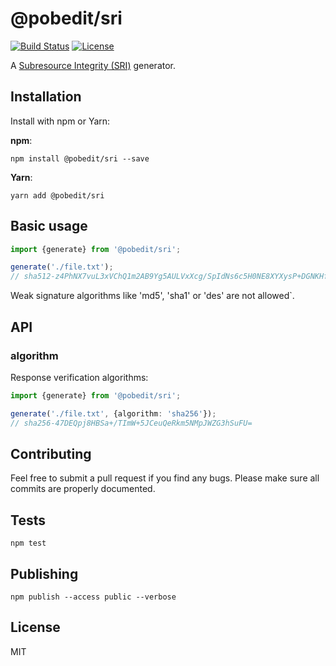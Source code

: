 # @pobedit/sri

[![Build Status](https://travis-ci.org/pobedit-instruments/sri.png)](https://travis-ci.org/pobedit-instruments/sri)
[![License](https://img.shields.io/badge/license-MIT-brightgreen.svg)](LICENSE.txt)


A [Subresource Integrity (SRI)](https://w3c.github.io/webappsec-subresource-integrity/#toc) generator.

## Installation

Install with npm or Yarn:

**npm**:

```
npm install @pobedit/sri --save
```

**Yarn**:

```
yarn add @pobedit/sri
```

## Basic usage

```typescript
import {generate} from '@pobedit/sri';

generate('./file.txt'); 
// sha512-z4PhNX7vuL3xVChQ1m2AB9Yg5AULVxXcg/SpIdNs6c5H0NE8XYXysP+DGNKHfuwvY7kxvUdBeoGlODJ6+SfaPg==
```

Weak signature algorithms like 'md5', 'sha1' or 'des' are not allowed`.

## API

### algorithm

Response verification algorithms:

```typescript
import {generate} from '@pobedit/sri';

generate('./file.txt', {algorithm: 'sha256'}); 
// sha256-47DEQpj8HBSa+/TImW+5JCeuQeRkm5NMpJWZG3hSuFU=
```

## Contributing
   
Feel free to submit a pull request if you find any bugs. 
Please make sure all commits are properly documented.

## Tests

```
npm test
```

## Publishing

```
npm publish --access public --verbose
```

## License

MIT
